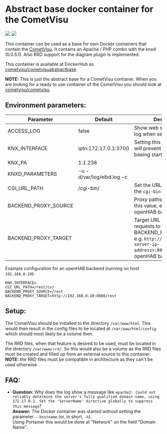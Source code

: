 Abstract base docker container for the CometVisu
================================================

[![](https://images.microbadger.com/badges/version/cometvisu/cometvisuabstractbase.svg)](https://microbadger.com/images/cometvisu/cometvisuabstractbase "Get your own version badge on microbadger.com") [![](https://images.microbadger.com/badges/image/cometvisu/cometvisuabstractbase.svg)](https://microbadger.com/images/cometvisu/cometvisuabstractbase "Get your own image badge on microbadger.com")

This container can be used as a base for own Docker containers that contain the [CometVisu](https://www.cometvisu.org/). It contains an Apache / PHP combo with the knxd (0.0.5.1). Also RRD support for the diagram plugin is implemented.

This container is available at DockerHub as [cometvisu/cometvisuabstractbase](https://hub.docker.com/r/cometvisu/cometvisuabstractbase/).

**NOTE:** This is just the abstract base for a CometVisu contianer. When you are looking for a ready to use container of the CometVisu you should look at [cometvisu/cometvisu](https://hub.docker.com/r/cometvisu/cometvisu/).

Environment parameters:
-----------------------

|Parameter              |Default                  |Description|
|-----------------------|-------------------------|-----------|
|ACCESS_LOG             |false                    |Show web server access log when set to `true`|
|KNX_INTERFACE          |iptn:172.17.0.1:3700     |Setting this to empty string, will prevent the knxd from beeing started|
|KNX_PA                 |1.1.238                  ||
|KNXD_PARAMETERS        |-u -d/var/log/eibd.log -c||
|CGI_URL_PATH           |/cgi-bin/                |Set the URL prefix to find the `cgi-bin` resources|
|BACKEND_PROXY_SOURCE   |                         |Proxy paths starting with this value, e.g. `/rest` for openHAB backend|
|BACKEND_PROXY_TARGET   |                         |Target URL for proxying the requests to BACKEND_PROXY_SOURCE, e.g. `http://<openhab-server-ip-address>:8080/rest` for openHAB backend|

Example configuration for an openHAB backend (running on host `192.168.0.10`):

```
KNX_INTERFACE=
CGI_URL_PATH=/rest/cv/
BACKEND_PROXY_SOURCE=/rest
BACKEND_PROXY_TARGET=http://192.168.0.10:8080/rest
```

Setup:
------

The CometVisu should be installed to the directory `/var/www/html`. This would then result in the config files to be located at `/var/www/html/config` which should most likely be a volume then.

The RRD files, when that feature is desired to be used, must be located in the directory `/var/www/rrd/`. So this would also be a volume as the RRD files must be created and filled up from an external source to this container.  
**NOTE:** the RRD files must be compatible in architecture as they can't be used otherwise.

FAQ:
----

* **Question:** Why does the log show a message like `apache2: Could not reliably determine the server's fully qualified domain name, using 172.17.0.2. Set the 'ServerName' directive globally to suppress this message`?  
  **Answer:** The Docker container was started without setting the parameter `--hostname` (or, in short, `-h`).  
  Using Portainer this would be done at "Network" on the field "Domain Name".